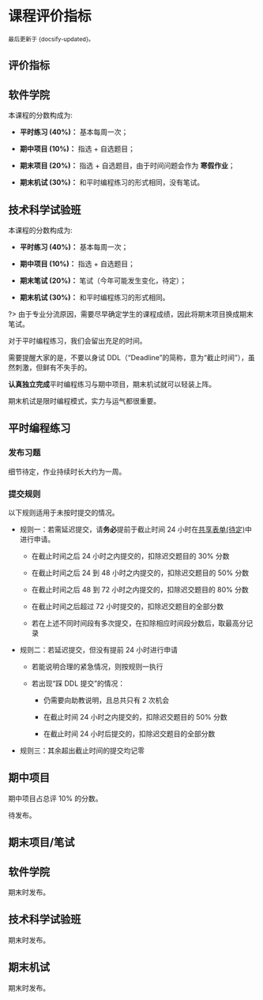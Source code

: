 # 课程评价指标

<small>最后更新于 {docsify-updated}。</small>

## 评价指标

<!-- tabs:start -->

## **软件学院**

本课程的分数构成为:

- **平时练习 ($40\%$)：** 基本每周一次；

- **期中项目 ($10\%$)：** 指选 + 自选题目；

- **期末项目 ($20\%$)：** 指选 + 自选题目，由于时间问题会作为 **寒假作业**；

- **期末机试 ($30\%$)：** 和平时编程练习的形式相同，没有笔试。

## **技术科学试验班**

本课程的分数构成为:

- **平时练习 ($40\%$)：** 基本每周一次；

- **期中项目 ($10\%$)：** 指选 + 自选题目；

- **期末笔试 ($20\%$)：** 笔试（今年可能发生变化，待定）；

- **期末机试 ($30\%$)：** 和平时编程练习的形式相同。

?> 由于专业分流原因，需要尽早确定学生的课程成绩，因此将期末项目换成期末笔试。

<!-- tabs:end -->

对于平时编程练习，我们会留出充足的时间。

需要提醒大家的是，不要以身试 DDL（“Deadline”的简称，意为“截止时间”），虽然刺激，但鲜有不失手的。

**认真独立完成**平时编程练习与期中项目，期末机试就可以轻装上阵。

期末机试是限时编程模式，实力与运气都很重要。

## 平时编程练习

### 发布习题

细节待定，作业持续时长大约为一周。

<!-- - 每周五晚 18:00 发布习题

  - 对于周四、周五上课的班级，习题基本与课堂进度持平

  - 对于周一上课的班级，习题大概落后课堂一周的进度

- 作业持续时长为一周零五个小时，即在发布后下周五晚 23:00 截止 （注意：不是 23:59！）

  - 从第二次作业开始，作业时长延长一天，发布后下周六晚 23:00 截止

- 截止日期会根据题量与难度进行调整，一般为一周时间 -->

### 提交规则

以下规则适用于未按时提交的情况。

- 规则一：若需延迟提交，请**务必**提前于截止时间 $24$ 小时在[共享表单(待定)](https://table.nju.edu.cn)中进行申请。

  - 在截止时间之后 $24$ 小时之内提交的，扣除迟交题目的 $30\%$ 分数

  - 在截止时间之后 $24$ 到 $48$ 小时之内提交的，扣除迟交题目的 $50\%$ 分数

  - 在截止时间之后 $48$ 到 $72$ 小时之内提交的，扣除迟交题目的 $80\%$ 分数

  - 在截止时间之后超过 $72$ 小时提交的，扣除迟交题目的全部分数

  - 若在上述不同时间段有多次提交，在扣除相应时间段分数后，取最高分记录

- 规则二：若延迟提交，但没有提前 $24$ 小时进行申请

  - 若能说明合理的紧急情况，则按规则一执行

  - 若出现“踩 DDL 提交”的情况：

    - 仍需要向助教说明，且总共只有 $2$ 次机会

    - 在截止时间 $24$ 小时之内提交的，扣除迟交题目的 $50\%$ 分数

    - 在截止时间 $24$ 小时后提交的，扣除迟交题目的全部分数

- 规则三：其余超出截止时间的提交均记零

## 期中项目

期中项目占总评 $10\%$ 的分数。

待发布。

<!-- 共六题，其中有一道客观题、五道主观题，*六选一即可**，若多做，取最高分。

关于项目的延迟提交，尚在商榷。 -->

## 期末项目/笔试

<!-- tabs:start -->
## **软件学院**

期末时发布。

## **技术科学试验班**

期末时发布。

<!-- tabs:end -->

## 期末机试

期末时发布。